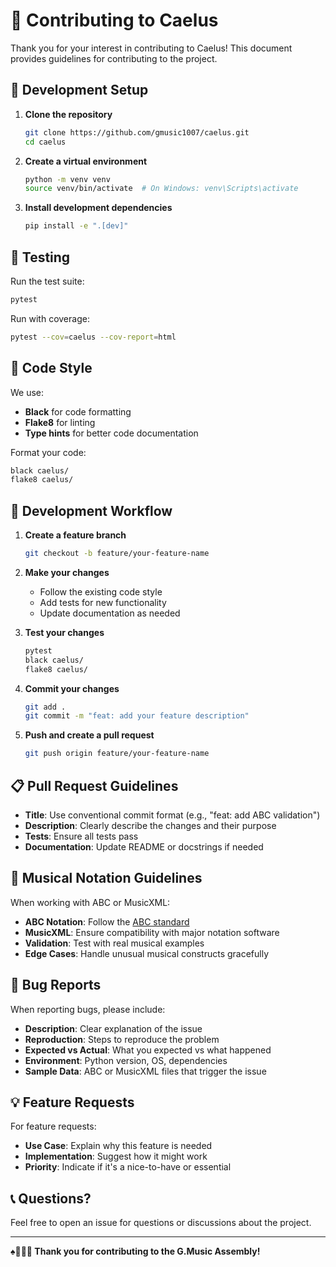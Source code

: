 # 🤝 Contributing to Caelus

Thank you for your interest in contributing to Caelus! This document provides guidelines for contributing to the project.

## 🎯 Development Setup

1. **Clone the repository**
   ```bash
   git clone https://github.com/gmusic1007/caelus.git
   cd caelus
   ```

2. **Create a virtual environment**
   ```bash
   python -m venv venv
   source venv/bin/activate  # On Windows: venv\Scripts\activate
   ```

3. **Install development dependencies**
   ```bash
   pip install -e ".[dev]"
   ```

## 🧪 Testing

Run the test suite:
```bash
pytest
```

Run with coverage:
```bash
pytest --cov=caelus --cov-report=html
```

## 📝 Code Style

We use:
- **Black** for code formatting
- **Flake8** for linting
- **Type hints** for better code documentation

Format your code:
```bash
black caelus/
flake8 caelus/
```

## 🔄 Development Workflow

1. **Create a feature branch**
   ```bash
   git checkout -b feature/your-feature-name
   ```

2. **Make your changes**
   - Follow the existing code style
   - Add tests for new functionality
   - Update documentation as needed

3. **Test your changes**
   ```bash
   pytest
   black caelus/
   flake8 caelus/
   ```

4. **Commit your changes**
   ```bash
   git add .
   git commit -m "feat: add your feature description"
   ```

5. **Push and create a pull request**
   ```bash
   git push origin feature/your-feature-name
   ```

## 📋 Pull Request Guidelines

- **Title**: Use conventional commit format (e.g., "feat: add ABC validation")
- **Description**: Clearly describe the changes and their purpose
- **Tests**: Ensure all tests pass
- **Documentation**: Update README or docstrings if needed

## 🎼 Musical Notation Guidelines

When working with ABC or MusicXML:

- **ABC Notation**: Follow the [ABC standard](https://abcnotation.com/)
- **MusicXML**: Ensure compatibility with major notation software
- **Validation**: Test with real musical examples
- **Edge Cases**: Handle unusual musical constructs gracefully

## 🐛 Bug Reports

When reporting bugs, please include:

- **Description**: Clear explanation of the issue
- **Reproduction**: Steps to reproduce the problem
- **Expected vs Actual**: What you expected vs what happened
- **Environment**: Python version, OS, dependencies
- **Sample Data**: ABC or MusicXML files that trigger the issue

## 💡 Feature Requests

For feature requests:

- **Use Case**: Explain why this feature is needed
- **Implementation**: Suggest how it might work
- **Priority**: Indicate if it's a nice-to-have or essential

## 📞 Questions?

Feel free to open an issue for questions or discussions about the project.

---

**♠️🌿🎸🧵 Thank you for contributing to the G.Music Assembly!** 